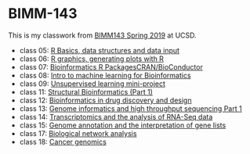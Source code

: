 # BIMM-143

This is my classwork from [BIMM143 Spring 2019](https://bioboot.github.io/bimm143_S19/) at UCSD.

- class 05: [R Basics, data structures and data input](https://github.com/lgtran/bimm143/blob/master/class05/class05.md)
- class 06: [R graphics, generating plots with R](https://github.com/lgtran/bimm143/blob/master/class06/class06.md)
- class 07: [Bioinformatics R PackagesCRAN/BioConductor ](https://github.com/lgtran/bimm143/blob/master/class07/Class07.md)
- class 08: [Intro to machine learning for Bioinformatics](https://github.com/lgtran/bimm143/blob/master/class8/UKfoodsplot.md)
- class 09: [Unsupervised learning mini-project](https://github.com/lgtran/bimm143/blob/master/class09/class09.md)
- class 11: [Structural Bioinformatics (Part 1)](https://github.com/lgtran/bimm143/blob/master/class11/class11.md)
- class 12: [Bioinformatics in drug discovery and design](https://github.com/lgtran/bimm143/blob/master/class12/class12.md)
- class 13: [Genome informatics and high throughput sequencing Part 1](https://github.com/lgtran/bimm143/blob/master/class13/class13.md)
- class 14: [Transcriptomics and the analysis of RNA-Seq data]()
- class 15: [Genome annotation and the interpretation of gene lists](https://github.com/lgtran/bimm143/blob/master/class15/knit.md)
- class 17: [Biological network analysis](https://github.com/lgtran/bimm143/blob/master/class17/class17.md)
- class 18: [Cancer genomics](https://github.com/lgtran/bimm143/blob/master/class18/class18.md)
